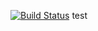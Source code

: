 [![Build Status](http://localhost:8080/buildStatus/icon?job=pipeline1)](http://localhost:8080/job/pipeline1/) test
